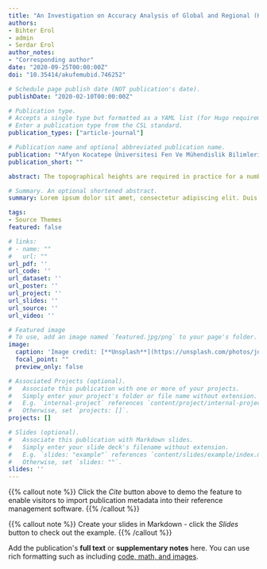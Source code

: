 ```yaml
---
title: "An Investigation on Accuracy Analysis of Global and Regional (High Resolution) Digital Elevation Models (in Turkish)"
authors:
- Bihter Erol
- admin
- Serdar Erol
author_notes:
- "Corresponding author"
date: "2020-09-25T00:00:00Z"
doi: "10.35414/akufemubid.746252"

# Schedule page publish date (NOT publication's date).
publishDate: "2020-02-10T00:00:00Z"

# Publication type.
# Accepts a single type but formatted as a YAML list (for Hugo requirements).
# Enter a publication type from the CSL standard.
publication_types: ["article-journal"]

# Publication name and optional abbreviated publication name.
publication: "*Afyon Kocatepe Üniversitesi Fen Ve Mühendislik Bilimleri Dergisi*s, vol. 20, issue 4, pp. 598-612"
publication_short: ""

abstract: The topographical heights are required in practice for a number of engineering applications as well as their specific use in many Earth science disciplines. Using a high-resolution Digital Elevation Model (DEM) is the most practical and economical way for obtaining the height data nowadays. These models include errors. So, it is important to clarify the quality as well as the accuracy of the DEM in the study areas before using its data. In general, validating DEMs using independent point-wise data such as GNSS and leveling heights provide an overall accuracy measure in terms of root means square error (r.m.s.e.) of the DEM derived heights. In this study three high-resolution digital elevation models ASTER, SRTM and Turkey Digital Topographic Data (DTED2) in 1 arc-second and 3 arc-second resolutions are assessed using GNSS/leveling data. Using three different sets of GNSS/leveling data invalidations it is aimed to clarify the role of the distribution of the ground-control points as well as the region’s characteristics, such as roughness of topography, land-cover, etc., in the validation results. The conclusions report the accuracy of the validated DEMs in northwest Turkey and hence include a categorization of DEM performances, generated from remotely sensed data and terrestrial techniques, depending on the topographical characteristics. In the test results the accuracies for global DTMs is 8.0 m, and for regional DTED2 DEM is 6.0 m.

# Summary. An optional shortened abstract.
summary: Lorem ipsum dolor sit amet, consectetur adipiscing elit. Duis posuere tellus ac convallis placerat. Proin tincidunt magna sed ex sollicitudin condimentum.

tags:
- Source Themes
featured: false

# links:
# - name: ""
#   url: ""
url_pdf: ''
url_code: ''
url_dataset: ''
url_poster: ''
url_project: ''
url_slides: ''
url_source: ''
url_video: ''

# Featured image
# To use, add an image named `featured.jpg/png` to your page's folder. 
image:
  caption: 'Image credit: [**Unsplash**](https://unsplash.com/photos/jdD8gXaTZsc)'
  focal_point: ""
  preview_only: false

# Associated Projects (optional).
#   Associate this publication with one or more of your projects.
#   Simply enter your project's folder or file name without extension.
#   E.g. `internal-project` references `content/project/internal-project/index.md`.
#   Otherwise, set `projects: []`.
projects: []

# Slides (optional).
#   Associate this publication with Markdown slides.
#   Simply enter your slide deck's filename without extension.
#   E.g. `slides: "example"` references `content/slides/example/index.md`.
#   Otherwise, set `slides: ""`.
slides: ''
---
```


{{% callout note %}}
Click the *Cite* button above to demo the feature to enable visitors to import publication metadata into their reference management software.
{{% /callout %}}

{{% callout note %}}
Create your slides in Markdown - click the *Slides* button to check out the example.
{{% /callout %}}

Add the publication's **full text** or **supplementary notes** here. You can use rich formatting such as including [code, math, and images](https://docs.hugoblox.com/content/writing-markdown-latex/).
